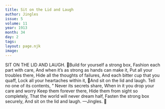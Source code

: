 ```yaml
---
title: Sit on the Lid and Laugh
author: Jingles
issue: 5
volume: 11
year: 1913
month: 34
day: 2
tags:
layout: page.njk
image:
---
```

SIT ON THE LID AND LAUGH. Build for yourself a strong box, Fashion each part with care, And when it’s as strong as hands can make it, Put all your troubles there, Hide all the thoughts of failures, And each bitter cup that you quaff, Lock all your heartaches within it, And sit on the lid and laugh. Tell no one of its contents, " Never its secrets share, When in it you drop your care and worry Keep them forever there, Hide them from sight so completely, That the world will never dream half, Fasten the strong box securely, And sit on the lid and laugh. —Jingles. 
